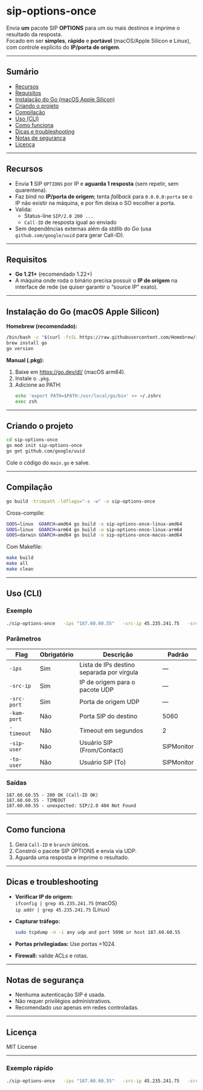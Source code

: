 # sip-options-once

Envia **um** pacote SIP **OPTIONS** para um ou mais destinos e imprime o resultado da resposta.  
Focado em ser **simples**, **rápido** e **portável** (macOS/Apple Silicon e Linux), com controle explícito do **IP/porta de origem**.

---

## Sumário

- [Recursos](#recursos)
- [Requisitos](#requisitos)
- [Instalação do Go (macOS Apple Silicon)](#instalação-do-go-macos-apple-silicon)
- [Criando o projeto](#criando-o-projeto)
- [Compilação](#compilação)
- [Uso (CLI)](#uso-cli)
- [Como funciona](#como-funciona)
- [Dicas e troubleshooting](#dicas-e-troubleshooting)
- [Notas de segurança](#notas-de-segurança)
- [Licença](#licença)

---

## Recursos

- Envia **1** SIP `OPTIONS` por IP e **aguarda 1 resposta** (sem repetir, sem quarentena).
- Faz bind no **IP/porta de origem**; tenta *fallback* para `0.0.0.0:porta` se o IP não existir na máquina, e por fim deixa o SO escolher a porta.
- Valida:
  - Status-line `SIP/2.0 200 ...`
  - `Call-ID` de resposta igual ao enviado
- Sem dependências externas além da stdlib do Go (usa `github.com/google/uuid` para gerar Call-ID).

---

## Requisitos

- **Go 1.21+** (recomendado 1.22+)  
- A máquina onde roda o binário precisa possuir o **IP de origem** na interface de rede (se quiser garantir o “source IP” exato).

---

## Instalação do Go (macOS Apple Silicon)

**Homebrew (recomendado):**
```bash
/bin/bash -c "$(curl -fsSL https://raw.githubusercontent.com/Homebrew/install/HEAD/install.sh)"
brew install go
go version
```

**Manual (.pkg):**
1. Baixe em https://go.dev/dl/ (macOS arm64).
2. Instale o `.pkg`.
3. Adicione ao PATH:
   ```bash
   echo 'export PATH=$PATH:/usr/local/go/bin' >> ~/.zshrc
   exec zsh
   ```

---

## Criando o projeto

```bash
cd sip-options-once
go mod init sip-options-once
go get github.com/google/uuid
```

Cole o código do `main.go` e salve.

---

## Compilação

```bash
go build -trimpath -ldflags="-s -w" -o sip-options-once
```

Cross-compile:
```bash
GOOS=linux  GOARCH=amd64 go build -o sip-options-once-linux-amd64
GOOS=linux  GOARCH=arm64 go build -o sip-options-once-linux-arm64
GOOS=darwin GOARCH=amd64 go build -o sip-options-once-macos-amd64
```

Com Makefile:
```bash
make build
make all
make clean
```

---

## Uso (CLI)

### Exemplo

```bash
./sip-options-once   -ips "187.60.60.55"   -src-ip 45.235.241.75   -src-port 5090   -kam-port 5060   -timeout 2
```

### Parâmetros

| Flag        | Obrigatório | Descrição | Padrão |
|--------------|-------------|-----------|---------|
| `-ips` | Sim | Lista de IPs destino separada por vírgula | — |
| `-src-ip` | Sim | IP de origem para o pacote UDP | — |
| `-src-port` | Sim | Porta de origem UDP | — |
| `-kam-port` | Não | Porta SIP do destino | 5060 |
| `-timeout` | Não | Timeout em segundos | 2 |
| `-sip-user` | Não | Usuário SIP (From/Contact) | SIPMonitor |
| `-to-user` | Não | Usuário SIP (To) | SIPMonitor |

### Saídas

```
187.60.60.55 - 200 OK (Call-ID OK)
187.60.60.55 - TIMEOUT
187.60.60.55 - unexpected: SIP/2.0 404 Not Found
```

---

## Como funciona

1. Gera `Call-ID` e `branch` únicos.
2. Constrói o pacote SIP OPTIONS e envia via UDP.
3. Aguarda uma resposta e imprime o resultado.

---

## Dicas e troubleshooting

- **Verificar IP de origem:**  
  `ifconfig | grep 45.235.241.75` (macOS)  
  `ip addr | grep 45.235.241.75` (Linux)

- **Capturar tráfego:**  
  ```bash
  sudo tcpdump -n -i any udp and port 5090 or host 187.60.60.55
  ```

- **Portas privilegiadas:** Use portas >1024.

- **Firewall:** valide ACLs e rotas.

---

## Notas de segurança

- Nenhuma autenticação SIP é usada.
- Não requer privilégios administrativos.
- Recomendado uso apenas em redes controladas.

---

## Licença

MIT License

---

### Exemplo rápido

```bash
./sip-options-once   -ips "187.60.60.55"   -src-ip 45.235.241.75   -src-port 5090   -kam-port 5060   -timeout 2
```

